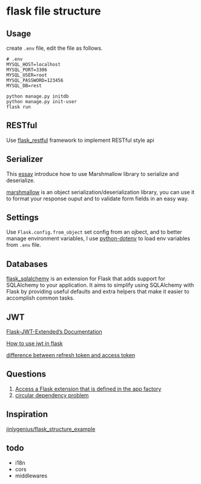 # flask file structure

## Usage

create `.env` file, edit the file as follows.

```
# .env
MYSQL_HOST=localhost
MYSQL_PORT=3306
MYSQL_USER=root
MYSQL_PASSWORD=123456
MYSQL_DB=rest
```

```shell
python manage.py initdb
python manage.py init-user
flask run
```

## RESTful

Use [flask_restful](https://flask-restful.readthedocs.io/en/latest/) framework to implement RESTful style api

## Serializer
This [essay](https://blog.igevin.info/posts/flask-rest-serialize-deserialize/) introduce how to use Marshmallow library to serialize and deserialize.

[marshmallow](https://flask-marshmallow.readthedocs.io/en/latest/) is an object serialization/deserialization library, you can use it to format your response ouput and to validate form fields in an easy way.

## Settings

Use `Flask.config.from_object` set config from an ojbect, and to better manage environment variables, I use [python-dotenv](https://github.com/theskumar/python-dotenv) to load env variables from `.env` file.

## Databases

[flask_sqlalchemy](https://flask-sqlalchemy.palletsprojects.com/en/2.x) is an extension for Flask that adds support for SQLAlchemy to your application. It aims to simplify using SQLAlchemy with Flask by providing useful defaults and extra helpers that make it easier to accomplish common tasks.

## JWT

[Flask-JWT-Extended’s Documentation](https://flask-jwt-extended.readthedocs.io/en/stable/)

[How to use jwt in flask](https://www.jianshu.com/p/c155c2b7af42)

[difference between refresh token and access token](https://stackoverflow.com/questions/27726066/jwt-refresh-token-flow)

## Questions

1. [Access a Flask extension that is defined in the app factory](https://stackoverflow.com/questions/38443938/access-a-flask-extension-that-is-defined-in-the-app-factory)
2. [circular dependency problem](https://stackoverflow.com/questions/59156895/cannot-import-name-mydb-from-partially-initialized-module-connection-in-pyth)

## Inspiration

[jinlygenius/flask_structure_example](https://github.com/jinlygenius/flask_structure_example)
## todo

- i18n
- cors
- middlewares